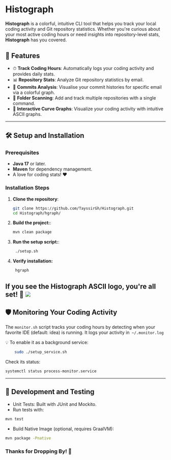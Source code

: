 # **Histograph**

**Histograph** is a colorful, intuitive CLI tool that helps you track your local coding activity and Git repository statistics. Whether you're curious about your most active coding hours or need insights into repository-level stats, **Histograph** has you covered. 

## 🚀 Features

- ⏱ **Track Coding Hours**: Automatically logs your coding activity and provides daily stats.
- 📊 **Repository Stats**: Analyze Git repository statistics by email.
- 📧 **Commits Analysis**: Visualise your commit histories for specific email via a colorful graph.
- 📂 **Folder Scanning**: Add and track multiple repositories with a single command.
- 🌟 **Interactive Curve Graphs**: Visualize your coding activity with intuitive ASCII graphs.

---

## 🛠 Setup and Installation

### Prerequisites
- **Java 17** or later.
- **Maven** for dependency management.
- A love for coding stats! ❤️

### Installation Steps

1. **Clone the repository**:
   ```bash
   git clone https://github.com/TayssirGh/Histograph.git
   cd Histograph/hgraph/
2. **Build the project:**:
   ```bash
   mvn clean package
3. **Run the setup script:**:
   ```bash
    ./setup.sh
4. **Verify installation:**
   ```bash
    hgraph

If you see the Histograph ASCII logo, you're all set! 🎉
![](img.png)
---

## 🛡 Monitoring Your Coding Activity
The `monitor.sh` script tracks your coding hours by detecting when your favorite IDE (default: idea) is running. It logs your activity in` ~/.monitor.log`

💡 To enable it as a background service:
```bash
    sudo ./setup_service.sh
  ```
Check its status:
``` bash
systemctl status process-monitor.service
```
---

## 🔬 Development and Testing
* Unit Tests: Built with JUnit and Mockito.
* Run tests with:
``` bash 
mvn test
```

* Build Native Image (optional, requires GraalVM):
```bash
mvn package -Pnative
 ```
### Thanks for Dropping By! 🙌




